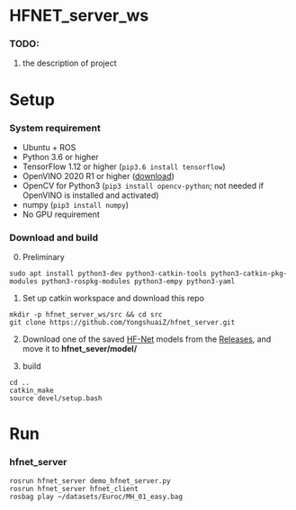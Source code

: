# HFNET_server_ws

### TODO:
1. the description of project


# Setup

### System requirement

- Ubuntu + ROS
- Python 3.6 or higher
- TensorFlow 1.12 or higher (`pip3.6 install tensorflow`)
- OpenVINO 2020 R1 or higher ([download](https://software.intel.com/en-us/openvino-toolkit/choose-download))
- OpenCV for Python3 (`pip3 install opencv-python`; not needed if OpenVINO is installed and activated)
- numpy (`pip3 install numpy`)
- No GPU requirement

### Download and build

0. Preliminary
```
sudo apt install python3-dev python3-catkin-tools python3-catkin-pkg-modules python3-rospkg-modules python3-empy python3-yaml
```

1. Set up catkin workspace and download this repo
```
mkdir -p hfnet_server_ws/src && cd src
git clone https://github.com/YongshuaiZ/hfnet_server.git
```
2. Download one of the saved [HF-Net](https://github.com/ethz-asl/hfnet) models from the [Releases](https://github.com/cedrusx/deep_features/releases), and move it to **hfnet_sever/model/**

3. build
```
cd ..
catkin_make
source devel/setup.bash
```
# Run

### hfnet_server


```
rosrun hfnet_server demo_hfnet_server.py
rosrun hfnet_server hfnet_client
rosbag play ~/datasets/Euroc/MH_01_easy.bag 
```